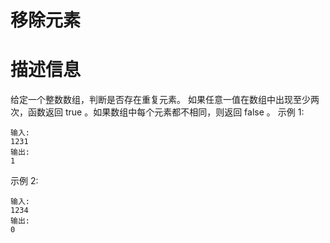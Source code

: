 # 移除元素

# 描述信息
给定一个整数数组，判断是否存在重复元素。
如果任意一值在数组中出现至少两次，函数返回 true 。如果数组中每个元素都不相同，则返回 false 。
示例 1:
```
输入: 
1231
输出: 
1
```
示例 2:
```
输入: 
1234
输出: 
0
```